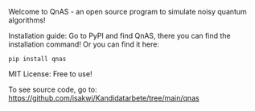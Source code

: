 Welcome to QnAS - an open source 
program to simulate noisy quantum algorithms!

Installation guide: Go to PyPI and find QnAS, 
there you can find the installation command! 
Or you can find it here:

    pip install qnas

MIT License: Free to use!

To see source code, go to: https://github.com/isakwi/Kandidatarbete/tree/main/qnas
